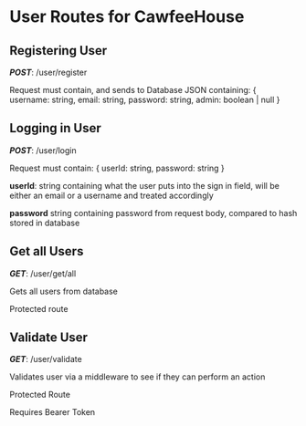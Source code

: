 # User Routes for CawfeeHouse

## Registering User

**_POST_**: /user/register

Request must contain, and sends to Database JSON containing:
{
username: string,
email: string,
password: string,
admin: boolean | null
}

## Logging in User

**_POST_**: /user/login

Request must contain:
{
userId: string,
password: string
}

**userId**: string containing what the user puts into the sign in field, will be either an email or a username and treated accordingly

**password** string containing password from request body, compared to hash stored in database

## Get all Users

**_GET_**: /user/get/all

Gets all users from database

Protected route

## Validate User

**_GET_**: /user/validate

Validates user via a middleware to see if they can perform an action

Protected Route

Requires Bearer Token
